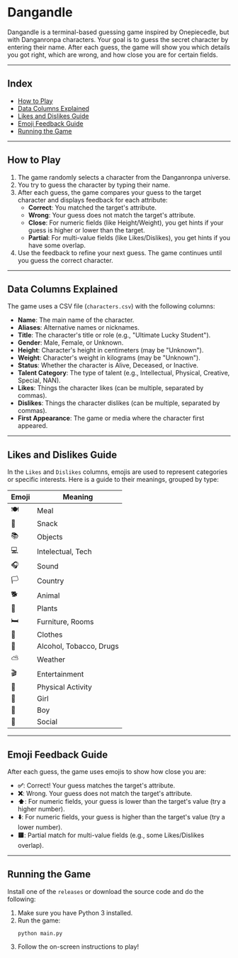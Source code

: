 # Dangandle

Dangandle is a terminal-based guessing game inspired by Onepiecedle, but with Danganronpa characters. Your goal is to guess the secret character by entering their name. After each guess, the game will show you which details you got right, which are wrong, and how close you are for certain fields.

---

## Index

- [How to Play](#how-to-play)
- [Data Columns Explained](#data-columns-explained)
- [Likes and Dislikes Guide](#likes-and-dislikes-guide)
- [Emoji Feedback Guide](#emoji-feedback-guide)
- [Running the Game](#running-the-game)

---

## How to Play
1. The game randomly selects a character from the Danganronpa universe.
2. You try to guess the character by typing their name.
3. After each guess, the game compares your guess to the target character and displays feedback for each attribute:
   - **Correct**: You matched the target's attribute.
   - **Wrong**: Your guess does not match the target's attribute.
   - **Close**: For numeric fields (like Height/Weight), you get hints if your guess is higher or lower than the target.
   - **Partial**: For multi-value fields (like Likes/Dislikes), you get hints if you have some overlap.
4. Use the feedback to refine your next guess. The game continues until you guess the correct character.

---

## Data Columns Explained
The game uses a CSV file (`characters.csv`) with the following columns:

- **Name**: The main name of the character.
- **Aliases**: Alternative names or nicknames.
- **Title**: The character's title or role (e.g., "Ultimate Lucky Student").
- **Gender**: Male, Female, or Unknown.
- **Height**: Character's height in centimeters (may be "Unknown").
- **Weight**: Character's weight in kilograms (may be "Unknown").
- **Status**: Whether the character is Alive, Deceased, or Inactive.
- **Talent Category**: The type of talent (e.g., Intellectual, Physical, Creative, Special, NAN).
- **Likes**: Things the character likes (can be multiple, separated by commas).
- **Dislikes**: Things the character dislikes (can be multiple, separated by commas).
- **First Appearance**: The game or media where the character first appeared.

---

## Likes and Dislikes Guide
In the `Likes` and `Dislikes` columns, emojis are used to represent categories or specific interests. Here is a guide to their meanings, grouped by type:

| Emoji | Meaning                      |
|-------|------------------------------|
| 🍽️    | Meal                         |
| 🍩    | Snack                        |
| 📚    | Objects                      |
| 💻    | Intelectual, Tech            |
| 🎧    | Sound                        |
| 🏳️    | Country                      |
| 🐕    | Animal                       |
| 🌿    | Plants                       |
| 🛏️    | Furniture, Rooms             |
| 👕    | Clothes                      |
| 🍹    | Alcohol, Tobacco, Drugs      |
| ⛅    | Weather                      |
| 🎬    | Entertainment                |
| 🏃    | Physical Activity            |
| 👧    | Girl                         |
| 👦    | Boy                          |
| 📱    | Social                       |

---

## Emoji Feedback Guide
After each guess, the game uses emojis to show how close you are:

- **✅**: Correct! Your guess matches the target's attribute.
- **❌**: Wrong. Your guess does not match the target's attribute.
- **⬆️**: For numeric fields, your guess is lower than the target's value (try a higher number).
- **⬇️**: For numeric fields, your guess is higher than the target's value (try a lower number).
- **🟨**: Partial match for multi-value fields (e.g., some Likes/Dislikes overlap).

---

## Running the Game

Install one of the `releases` or download the source code and do the following:

1. Make sure you have Python 3 installed.
2. Run the game:
   ```
   python main.py
   ```
3. Follow the on-screen instructions to play!